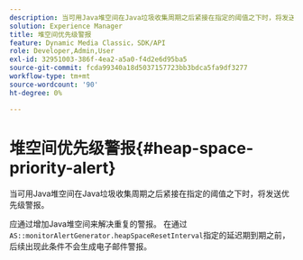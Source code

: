 ```yaml
---
description: 当可用Java堆空间在Java垃圾收集周期之后紧接在指定的阈值之下时，将发送优先级警报。
solution: Experience Manager
title: 堆空间优先级警报
feature: Dynamic Media Classic，SDK/API
role: Developer,Admin,User
exl-id: 32951003-386f-4ea2-a5a0-f4d2e6d95ba5
source-git-commit: fcda99340a18d5037157723bb3bdca5fa9df3277
workflow-type: tm+mt
source-wordcount: '90'
ht-degree: 0%

---
```


# 堆空间优先级警报{#heap-space-priority-alert}

当可用Java堆空间在Java垃圾收集周期之后紧接在指定的阈值之下时，将发送优先级警报。

应通过增加Java堆空间来解决重复的警报。 在通过`AS::monitorAlertGenerator.heapSpaceResetInterval`指定的延迟期到期之前，后续出现此条件不会生成电子邮件警报。
